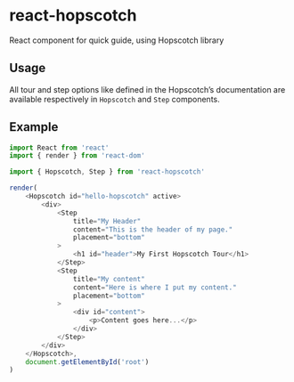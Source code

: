 # react-hopscotch

React component for quick guide, using Hopscotch library

## Usage

All tour and step options like defined in the Hopscotch’s documentation are available respectively in `Hopscotch` and `Step` components.

## Example

```javascript
import React from 'react'
import { render } from 'react-dom'

import { Hopscotch, Step } from 'react-hopscotch'

render(
    <Hopscotch id="hello-hopscotch" active>
        <div>
            <Step
                title="My Header"
                content="This is the header of my page."
                placement="bottom"
            >
                <h1 id="header">My First Hopscotch Tour</h1>
            </Step>
            <Step
                title="My content"
                content="Here is where I put my content."
                placement="bottom"
            >
                <div id="content">
                    <p>Content goes here...</p>
                </div>
            </Step>
        </div>
    </Hopscotch>,
    document.getElementById('root')
)
```

